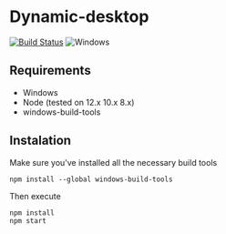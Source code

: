 # Dynamic-desktop
[![Build Status](https://travis-ci.org/JaroslawPokropinski/Dynamic-desktop.svg?branch=master)](https://travis-ci.org/JaroslawPokropinski/Dynamic-desktop)
![Windows](https://badgen.net/badge/Download/Windows/?color=blue&icon=windows&label)[]()
## Requirements
+ Windows
+ Node (tested on 12.x 10.x 8.x)
+ windows-build-tools
## Instalation
Make sure you've installed all the necessary build tools
```
npm install --global windows-build-tools
```
Then execute
```
npm install
npm start
```
